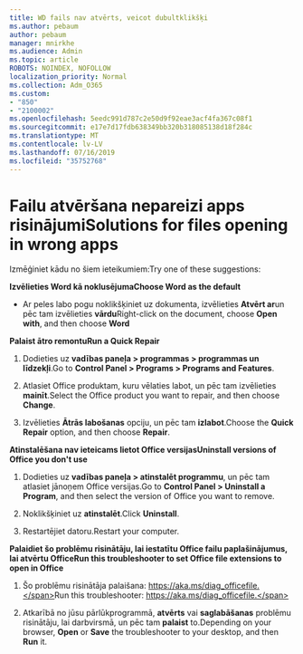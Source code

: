 ```yaml
---
title: WD fails nav atvērts, veicot dubultklikšķi
ms.author: pebaum
author: pebaum
manager: mnirkhe
ms.audience: Admin
ms.topic: article
ROBOTS: NOINDEX, NOFOLLOW
localization_priority: Normal
ms.collection: Adm_O365
ms.custom:
- "850"
- "2100002"
ms.openlocfilehash: 5eedc991d787c2e50d9f92eae3acf4fa367c08f1
ms.sourcegitcommit: e17e7d17fdb638349bb320b318085138d18f284c
ms.translationtype: MT
ms.contentlocale: lv-LV
ms.lasthandoff: 07/16/2019
ms.locfileid: "35752768"
---
```

# <a name="solutions-for-files-opening-in-wrong-apps"></a><span data-ttu-id="46f67-102">Failu atvēršana nepareizi apps risinājumi</span><span class="sxs-lookup"><span data-stu-id="46f67-102">Solutions for files opening in wrong apps</span></span>

<span data-ttu-id="46f67-103">Izmēģiniet kādu no šiem ieteikumiem:</span><span class="sxs-lookup"><span data-stu-id="46f67-103">Try one of these suggestions:</span></span>

<span data-ttu-id="46f67-104">**Izvēlieties Word kā noklusējuma**</span><span class="sxs-lookup"><span data-stu-id="46f67-104">**Choose Word as the default**</span></span>

* <span data-ttu-id="46f67-105">Ar peles labo pogu noklikšķiniet uz dokumenta, izvēlieties **Atvērt ar**un pēc tam izvēlieties **vārdu**</span><span class="sxs-lookup"><span data-stu-id="46f67-105">Right-click on the document, choose **Open with**, and then choose **Word**</span></span>

<span data-ttu-id="46f67-106">**Palaist ātro remontu**</span><span class="sxs-lookup"><span data-stu-id="46f67-106">**Run a Quick Repair**</span></span>

1. <span data-ttu-id="46f67-107">Dodieties uz **vadības paneļa > programmas > programmas un līdzekļi**.</span><span class="sxs-lookup"><span data-stu-id="46f67-107">Go to **Control Panel > Programs > Programs and Features**.</span></span>

2. <span data-ttu-id="46f67-108">Atlasiet Office produktam, kuru vēlaties labot, un pēc tam izvēlieties **mainīt**.</span><span class="sxs-lookup"><span data-stu-id="46f67-108">Select the Office product you want to repair, and then choose **Change**.</span></span>

3. <span data-ttu-id="46f67-109">Izvēlieties **Ātrās labošanas** opciju, un pēc tam **izlabot**.</span><span class="sxs-lookup"><span data-stu-id="46f67-109">Choose the **Quick Repair** option, and then choose **Repair**.</span></span>

<span data-ttu-id="46f67-110">**Atinstalēšana nav ieteicams lietot Office versijas**</span><span class="sxs-lookup"><span data-stu-id="46f67-110">**Uninstall versions of Office you don't use**</span></span>

1. <span data-ttu-id="46f67-111">Dodieties uz **vadības paneļa > atinstalēt programmu**, un pēc tam atlasiet jānoņem Office versijas.</span><span class="sxs-lookup"><span data-stu-id="46f67-111">Go to **Control Panel > Uninstall a Program**, and then select the version of Office you want to remove.</span></span>

2. <span data-ttu-id="46f67-112">Noklikšķiniet uz **atinstalēt**.</span><span class="sxs-lookup"><span data-stu-id="46f67-112">Click **Uninstall**.</span></span>

3. <span data-ttu-id="46f67-113">Restartējiet datoru.</span><span class="sxs-lookup"><span data-stu-id="46f67-113">Restart your computer.</span></span>

<span data-ttu-id="46f67-114">**Palaidiet šo problēmu risinātāju, lai iestatītu Office failu paplašinājumus, lai atvērtu Office**</span><span class="sxs-lookup"><span data-stu-id="46f67-114">**Run this troubleshooter to set Office file extensions to open in Office**</span></span>

1. <span data-ttu-id="46f67-115">Šo problēmu risinātāja palaišana: https://aka.ms/diag_officefile.</span><span class="sxs-lookup"><span data-stu-id="46f67-115">Run this troubleshooter: https://aka.ms/diag_officefile.</span></span>

2. <span data-ttu-id="46f67-116">Atkarībā no jūsu pārlūkprogrammā, **atvērts** vai **saglabāšanas** problēmu risinātāju, lai darbvirsmā, un pēc tam **palaist** to.</span><span class="sxs-lookup"><span data-stu-id="46f67-116">Depending on your browser, **Open** or **Save** the troubleshooter to your desktop, and then **Run** it.</span></span>
